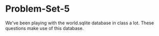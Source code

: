 # Problem-Set-5
We've been playing with the world.sqlite database in class a lot. These questions make use of this database.
